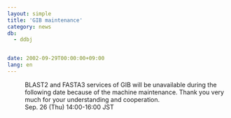 ```yaml
---
layout: simple
title: 'GIB maintenance'
category: news
db:
  - ddbj


date: 2002-09-29T00:00:00+09:00
lang: en
---
```


<dd>BLAST2 and FASTA3 services of GIB will be unavailable during the following date because of the machine maintenance. Thank you very much for your understanding and cooperation.<br>
<dd>Sep. 26 (Thu) 14:00-16:00 JST</dd>
</dd>
